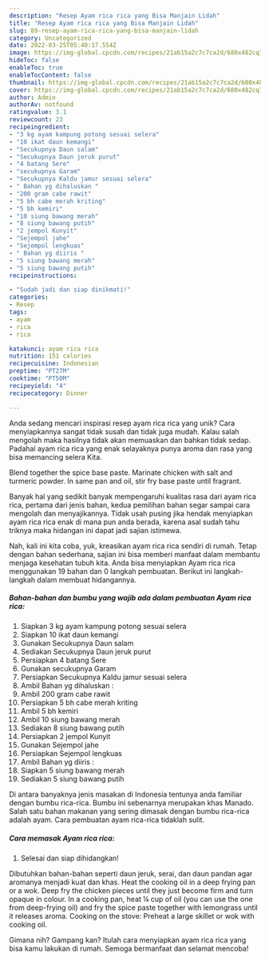 ```yaml
---
description: "Resep Ayam rica rica yang Bisa Manjain Lidah"
title: "Resep Ayam rica rica yang Bisa Manjain Lidah"
slug: 89-resep-ayam-rica-rica-yang-bisa-manjain-lidah
category: Uncategorized
date: 2022-03-25T05:40:17.554Z
image: https://img-global.cpcdn.com/recipes/21ab15a2c7c7ca2d/680x482cq70/ayam-rica-rica-foto-resep-utama.jpg
hideToc: false
enableToc: true
enableTocContent: false
thumbnail: https://img-global.cpcdn.com/recipes/21ab15a2c7c7ca2d/680x482cq70/ayam-rica-rica-foto-resep-utama.jpg
cover: https://img-global.cpcdn.com/recipes/21ab15a2c7c7ca2d/680x482cq70/ayam-rica-rica-foto-resep-utama.jpg
author: Admin
authorAv: notfound
ratingvalue: 3.1
reviewcount: 23
recipeingredient:
- "3 kg ayam kampung potong sesuai selera"
- "10 ikat daun kemangi"
- "Secukupnya Daun salam"
- "Secukupnya Daun jeruk purut"
- "4 batang Sere"
- "secukupnya Garam"
- "Secukupnya Kaldu jamur sesuai selera"
- " Bahan yg dihaluskan "
- "200 gram cabe rawit"
- "5 bh cabe merah kriting"
- "5 bh kemiri"
- "10 siung bawang merah"
- "8 siung bawang putih"
- "2 jempol Kunyit"
- "Sejempol jahe"
- "Sejempol lengkuas"
- " Bahan yg diiris "
- "5 siung bawang merah"
- "5 siung bawang putih"
recipeinstructions:

- "Sudah jadi dan siap dinikmati!"
categories:
- Resep
tags:
- ayam
- rica
- rica

katakunci: ayam rica rica 
nutrition: 151 calories
recipecuisine: Indonesian
preptime: "PT27M"
cooktime: "PT50M"
recipeyield: "4"
recipecategory: Dinner

---
```





Anda sedang mencari inspirasi resep ayam rica rica yang unik? Cara menyiapkannya sangat tidak susah dan tidak juga mudah. Kalau salah mengolah maka hasilnya tidak akan memuaskan dan bahkan tidak sedap. Padahal ayam rica rica yang enak selayaknya punya aroma dan rasa yang bisa memancing selera Kita.





Blend together the spice base paste. Marinate chicken with salt and turmeric powder. In same pan and oil, stir fry base paste until fragrant.

Banyak hal yang sedikit banyak mempengaruhi kualitas rasa dari ayam rica rica, pertama dari jenis bahan, kedua pemilihan bahan segar sampai cara mengolah dan menyajikannya. Tidak usah pusing jika hendak menyiapkan ayam rica rica enak di mana pun anda berada, karena asal sudah tahu triknya maka hidangan ini dapat jadi sajian istimewa.






Nah, kali ini kita coba, yuk, kreasikan ayam rica rica sendiri di rumah. Tetap dengan bahan sederhana, sajian ini bisa memberi manfaat dalam membantu menjaga kesehatan tubuh kita. Anda bisa menyiapkan Ayam rica rica menggunakan 19 bahan dan 0 langkah pembuatan. Berikut ini langkah-langkah dalam membuat hidangannya.

<!--inarticleads1-->

##### Bahan-bahan dan bumbu yang wajib ada dalam pembuatan Ayam rica rica:

1. Siapkan 3 kg ayam kampung potong sesuai selera
1. Siapkan 10 ikat daun kemangi
1. Gunakan Secukupnya Daun salam
1. Sediakan Secukupnya Daun jeruk purut
1. Persiapkan 4 batang Sere
1. Gunakan secukupnya Garam
1. Persiapkan Secukupnya Kaldu jamur sesuai selera
1. Ambil  Bahan yg dihaluskan :
1. Ambil 200 gram cabe rawit
1. Persiapkan 5 bh cabe merah kriting
1. Ambil 5 bh kemiri
1. Ambil 10 siung bawang merah
1. Sediakan 8 siung bawang putih
1. Persiapkan 2 jempol Kunyit
1. Gunakan Sejempol jahe
1. Persiapkan Sejempol lengkuas
1. Ambil  Bahan yg diiris :
1. Siapkan 5 siung bawang merah
1. Sediakan 5 siung bawang putih


Di antara banyaknya jenis masakan di Indonesia tentunya anda familiar dengan bumbu rica-rica. Bumbu ini sebenarnya merupakan khas Manado. Salah satu bahan makanan yang sering dimasak dengan bumbu rica-rica adalah ayam. Cara pembuatan ayam rica-rica tidaklah sulit. 

<!--inarticleads2-->

##### Cara memasak Ayam rica rica:


1. Selesai dan siap dihidangkan!

Dibutuhkan bahan-bahan seperti daun jeruk, serai, dan daun pandan agar aromanya menjadi kuat dan khas. Heat the cooking oil in a deep frying pan or a wok. Deep fry the chicken pieces until they just become firm and turn opaque in colour. In a cooking pan, heat ¼ cup of oil (you can use the one from deep-frying oil) and fry the spice paste together with lemongrass until it releases aroma. Cooking on the stove: Preheat a large skillet or wok with cooking oil. 

Gimana nih? Gampang kan? Itulah cara menyiapkan ayam rica rica yang bisa kamu lakukan di rumah. Semoga bermanfaat dan selamat mencoba!
